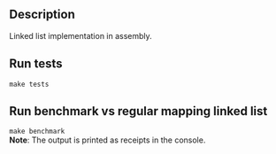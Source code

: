## Description
Linked list implementation in assembly.

## Run tests
`make tests` 
## Run benchmark vs regular mapping linked list
`make benchmark` \
**Note**: The output is printed as receipts in the console.